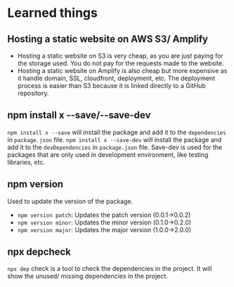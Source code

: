 # Learned things

## Hosting a static website on AWS S3/ Amplify
- Hosting a static website on S3 is very cheap, as you are just paying for the storage used. You do not pay for the requests made to the website.
- Hosting a static website on Amplify is also cheap but more expensive as it handle domain, SSL, cloudfront, deployment, etc. The deployment process is easier than S3 because it is linked directly to a GitHub repository.

## npm install x --save/--save-dev
`npm install x --save` will install the package and add it to the `dependencies` in `package.json` file. `npm install x --save-dev` will install the package and add it to the `devDependencies` in `package.json` file. Save-dev is used for the packages that are only used in development environment, like testing libraries, etc.

## npm version
Used to update the version of the package.
- `npm version patch`: Updates the patch version (0.0.1->0.0.2)
- `npm version minor`: Updates the minor version (0.1.0->0.2.0)
- `npm version major`: Updates the major version (1.0.0->2.0.0)

## npx depcheck
`npx dep` check is a tool to check the dependencies in the project. It will show the unused/ missing dependencies in the project.
